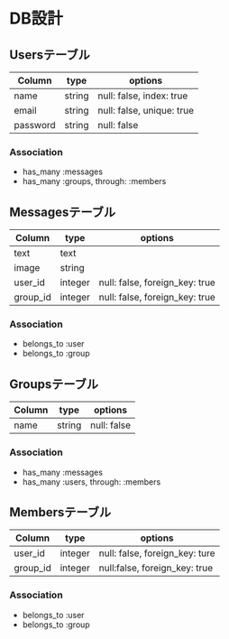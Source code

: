 # DB設計

## Usersテーブル
|Column|type|options|
|------|----|-------|
|name|string|null: false, index: true|
|email|string|null: false, unique: true|
|password|string|null: false|
### Association
- has_many :messages
- has_many :groups, through: :members

## Messagesテーブル
|Column|type|options|
|------|----|-------|
|text|text||
|image|string||
|user_id|integer|null: false, foreign_key: true|
|group_id|integer|null: false, foreign_key: true|
### Association
- belongs_to :user
- belongs_to :group

## Groupsテーブル
|Column|type|options|
|------|----|-------|
|name|string|null: false|
### Association
- has_many :messages
- has_many :users, through: :members

## Membersテーブル
|Column|type|options|
|------|----|-------|
|user_id|integer|null: false, foreign_key: ture|
|group_id|integer|null:false, foreign_key: true|
### Association
- belongs_to :user
- belongs_to :group